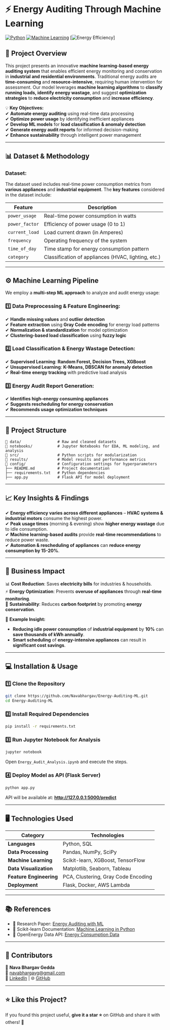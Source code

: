 # ⚡ **Energy Auditing Through Machine Learning**  

[![Python](https://img.shields.io/badge/Python-3.9-blue.svg)](https://www.python.org/) [![Machine Learning](https://img.shields.io/badge/Machine%20Learning-Scikit--Learn-green)](https://scikit-learn.org/) [![Energy Efficiency](https://img.shields.io/badge/Energy%20Efficiency-Audit-orange)]  


## 📌 **Project Overview**  
This project presents an innovative **machine learning-based energy auditing system** that enables efficient energy monitoring and conservation in **industrial and residential environments**. Traditional energy audits are **time-consuming** and **resource-intensive**, requiring human intervention for assessment. Our model leverages **machine learning algorithms** to **classify running loads, identify energy wastage**, and suggest **optimization strategies** to **reduce electricity consumption** and **increase efficiency**.

💡 **Key Objectives:**  
✔ **Automate energy auditing** using real-time data processing  
✔ **Optimize power usage** by identifying inefficient appliances  
✔ **Develop ML models** for **load classification & anomaly detection**  
✔ **Generate energy audit reports** for informed decision-making  
✔ **Enhance sustainability** through intelligent power management  

---

## 📊 **Dataset & Methodology**  
### **Dataset:**  
The dataset used includes real-time power consumption metrics from **various appliances** and **industrial equipment**. The **key features** considered in the dataset include:  

| **Feature** | **Description** |
|------------|----------------|
| `power_usage` | Real-time power consumption in watts |
| `power_factor` | Efficiency of power usage (0 to 1) |
| `current_load` | Load current drawn (in Amperes) |
| `frequency` | Operating frequency of the system |
| `time_of_day` | Time stamp for energy consumption pattern |
| `category` | Classification of appliances (HVAC, lighting, etc.) |

---

## ⚙️ **Machine Learning Pipeline**
We employ a **multi-step ML approach** to analyze and audit energy usage:

### **1️⃣ Data Preprocessing & Feature Engineering:**  
✔ **Handle missing values** and **outlier detection**  
✔ **Feature extraction** using **Gray Code encoding** for energy load patterns  
✔ **Normalization & standardization** for model optimization  
✔ **Clustering-based load classification** using **fuzzy logic**  

### **2️⃣ Load Classification & Energy Wastage Detection:**  
✔ **Supervised Learning**: **Random Forest, Decision Trees, XGBoost**  
✔ **Unsupervised Learning**: **K-Means, DBSCAN for anomaly detection**  
✔ **Real-time energy tracking** with predictive load analysis  

### **3️⃣ Energy Audit Report Generation:**  
✔ **Identifies high-energy consuming appliances**  
✔ **Suggests rescheduling for energy conservation**  
✔ **Recommends usage optimization techniques**  

---

## 📁 **Project Structure**  
```
📂 data/                # Raw and cleaned datasets
📂 notebooks/           # Jupyter Notebooks for EDA, ML modeling, and analysis
📂 src/                 # Python scripts for modularization
📂 results/             # Model results and performance metrics
📂 config/              # Configuration settings for hyperparameters
├── README.md          # Project documentation
├── requirements.txt   # Python dependencies
├── app.py             # Flask API for model deployment
```

---

## 📈 **Key Insights & Findings**
✔ **Energy efficiency varies across different appliances** – **HVAC systems & industrial motors** consume the highest power.  
✔ **Peak usage times** (morning & evening) show **higher energy wastage** due to idle consumption.  
✔ **Machine learning-based audits** provide **real-time recommendations** to reduce power waste.  
✔ **Automation & rescheduling of appliances** can **reduce energy consumption by 15-20%**.  

---

## 🚀 **Business Impact**
📊 **Cost Reduction**: Saves **electricity bills** for industries & households.  
⚡ **Energy Optimization**: Prevents **overuse of appliances** through **real-time monitoring**.  
🌱 **Sustainability**: Reduces **carbon footprint** by promoting **energy conservation**.  

🔹 **Example Insight:**  
- **Reducing idle power consumption** of **industrial equipment** by **10%** can **save thousands of kWh annually**.  
- **Smart scheduling** of **energy-intensive appliances** can result in **significant cost savings**.  

---

## 💻 **Installation & Usage**  
### **1️⃣ Clone the Repository**  
```sh
git clone https://github.com/Navabhargav/Energy-Auditing-ML.git
cd Energy-Auditing-ML
```  

### **2️⃣ Install Required Dependencies**  
```sh
pip install -r requirements.txt
```  

### **3️⃣ Run Jupyter Notebook for Analysis**  
```sh
jupyter notebook
```
Open `Energy_Audit_Analysis.ipynb` and execute the steps.  

### **4️⃣ Deploy Model as API (Flask Server)**  
```sh
python app.py
```
API will be available at: **http://127.0.0.1:5000/predict**

---

## 🖥️ **Technologies Used**
| **Category**         | **Technologies** |
|----------------------|-----------------|
| **Languages**        | Python, SQL |
| **Data Processing**  | Pandas, NumPy, SciPy |
| **Machine Learning** | Scikit-learn, XGBoost, TensorFlow |
| **Data Visualization** | Matplotlib, Seaborn, Tableau |
| **Feature Engineering** | PCA, Clustering, Gray Code Encoding |
| **Deployment**       | Flask, Docker, AWS Lambda |

---

## 📚 **References**
- 📄 Research Paper: [Energy Auditing with ML](https://arxiv.org/)  
- 📄 Scikit-learn Documentation: [Machine Learning in Python](https://scikit-learn.org/stable/)  
- 📄 OpenEnergy Data API: [Energy Consumption Data](https://datahub.io/)  

---

## 🤝 **Contributors**
👤 **Nava Bhargav Gedda**  
📩 [navabhargavg@gmail.com](mailto:navabhargavg@gmail.com)  
🔗 [LinkedIn](https://linkedin.com/in/nava-bhargav-gedda-4a4a30151) | 🌐 [GitHub](https://github.com/Navabhargav)  


---

## ⭐ **Like this Project?**
If you found this project useful, **give it a star ⭐** on GitHub and share it with others! 🚀  
